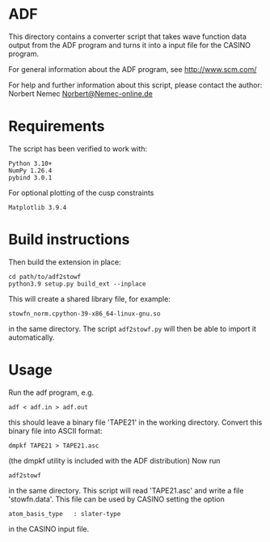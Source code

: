 ADF
===

This directory contains a converter script that takes wave function data
output from the ADF program and turns it into a input file for the CASINO
program.

For general information about the ADF program, see http://www.scm.com/

For help and further information about this script, please contact the author:
    Norbert Nemec <Norbert@Nemec-online.de>


Requirements
============

The script has been verified to work with:

    Python 3.10+
    NumPy 1.26.4
    pybind 3.0.1

For optional plotting of the cusp constraints

    Matplotlib 3.9.4


Build instructions
==================

Then build the extension in place:

    cd path/to/adf2stowf
    python3.9 setup.py build_ext --inplace

This will create a shared library file, for example:

    stowfn_norm.cpython-39-x86_64-linux-gnu.so

in the same directory.
The script `adf2stowf.py` will then be able to import it automatically.


Usage
=====

Run the adf program, e.g.

    adf < adf.in > adf.out

this should leave a binary file 'TAPE21' in the working directory.
Convert this binary file into ASCII format:

    dmpkf TAPE21 > TAPE21.asc

(the dmpkf utility is included with the ADF distribution)
Now run

    adf2stowf

in the same directory. This script will read 'TAPE21.asc' and write a file 'stowfn.data'.
This file can be used by CASINO setting the option

    atom_basis_type   : slater-type

in the CASINO input file.
